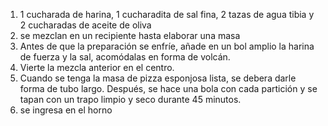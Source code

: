 1. 1 cucharada de harina, 1 cucharadita de sal fina, 2 tazas de agua tibia y 2 cucharadas de aceite de oliva
2. se mezclan en un recipiente hasta elaborar una masa
3. Antes de que la preparación se enfríe, añade en un bol amplio la harina de fuerza y la sal, acomódalas en forma de volcán.
4. Vierte la mezcla anterior en el centro.
5. Cuando se tenga la masa de pizza esponjosa lista, se debera darle forma de tubo largo. Después, se hace una bola con cada partición y se tapan con un trapo limpio y seco durante 45 minutos.
6. se ingresa en el horno
